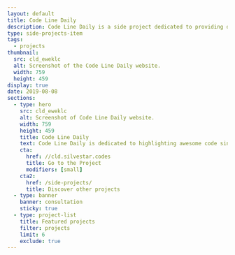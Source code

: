 ```yaml
---
layout: default
title: Code Line Daily
description: Code Line Daily is a side project dedicated to providing daily single-liners to help developers improve skills and knowledge in the field of web development.
type: side-projects-item
tags:
  - projects
thumbnail:
  src: cld_eweklc
  alt: Screenshot of the Code Line Daily website.
  width: 759
  height: 459
display: true
date: 2019-08-08
sections:
  - type: hero
    src: cld_eweklc
    alt: Screenshot of Code Line Daily website.
    width: 759
    height: 459
    title: Code Line Daily
    text: Code Line Daily is dedicated to highlighting awesome code single-liners.
    cta:
      href: //cld.silvestar.codes
      title: Go to the Project
      modifiers: [small]
    cta2:
      href: /side-projects/
      title: Discover other projects
  - type: banner
    banner: consultation
    sticky: true
  - type: project-list
    title: Featured projects
    filter: projects
    limit: 6
    exclude: true
---
```

